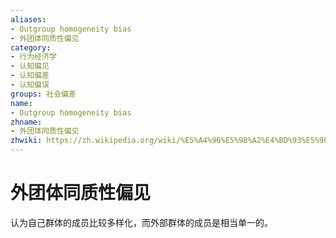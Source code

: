 ```yaml
---
aliases:
- Outgroup homogeneity bias
- 外团体同质性偏见
category:
- 行为经济学
- 认知偏见
- 认知偏差
- 认知偏误
groups: 社会偏差
name:
- Outgroup homogeneity bias
zhname:
- 外团体同质性偏见
zhwiki: https://zh.wikipedia.org/wiki/%E5%A4%96%E5%9B%A2%E4%BD%93%E5%90%8C%E8%B4%A8%E6%80%A7%E5%81%8F%E8%A7%81
---
```


# 外团体同质性偏见

认为自己群体的成员比较多样化，而外部群体的成员是相当单一的。
